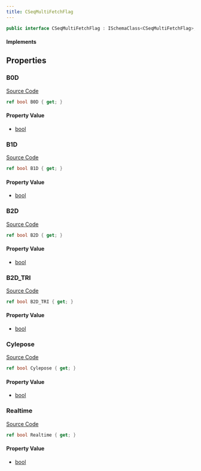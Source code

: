 ```yaml
---
title: CSeqMultiFetchFlag
---
```


```csharp
public interface CSeqMultiFetchFlag : ISchemaClass<CSeqMultiFetchFlag>, ISchemaField, ISchemaClass, INativeHandle
```

#### Implements

## Properties

### B0D

[Source Code](https://github.com/swiftly-solution/swiftlys2/blob/main/managed/src/SwiftlyS2.Generated/Schemas/Interfaces/CSeqMultiFetchFlag.cs#L21)

```csharp
ref bool B0D { get; }
```

#### Property Value

- [bool](https://learn.microsoft.com/dotnet/api/system.boolean)

### B1D

[Source Code](https://github.com/swiftly-solution/swiftlys2/blob/main/managed/src/SwiftlyS2.Generated/Schemas/Interfaces/CSeqMultiFetchFlag.cs#L23)

```csharp
ref bool B1D { get; }
```

#### Property Value

- [bool](https://learn.microsoft.com/dotnet/api/system.boolean)

### B2D

[Source Code](https://github.com/swiftly-solution/swiftlys2/blob/main/managed/src/SwiftlyS2.Generated/Schemas/Interfaces/CSeqMultiFetchFlag.cs#L25)

```csharp
ref bool B2D { get; }
```

#### Property Value

- [bool](https://learn.microsoft.com/dotnet/api/system.boolean)

### B2D_TRI

[Source Code](https://github.com/swiftly-solution/swiftlys2/blob/main/managed/src/SwiftlyS2.Generated/Schemas/Interfaces/CSeqMultiFetchFlag.cs#L27)

```csharp
ref bool B2D_TRI { get; }
```

#### Property Value

- [bool](https://learn.microsoft.com/dotnet/api/system.boolean)

### Cylepose

[Source Code](https://github.com/swiftly-solution/swiftlys2/blob/main/managed/src/SwiftlyS2.Generated/Schemas/Interfaces/CSeqMultiFetchFlag.cs#L19)

```csharp
ref bool Cylepose { get; }
```

#### Property Value

- [bool](https://learn.microsoft.com/dotnet/api/system.boolean)

### Realtime

[Source Code](https://github.com/swiftly-solution/swiftlys2/blob/main/managed/src/SwiftlyS2.Generated/Schemas/Interfaces/CSeqMultiFetchFlag.cs#L17)

```csharp
ref bool Realtime { get; }
```

#### Property Value

- [bool](https://learn.microsoft.com/dotnet/api/system.boolean)

